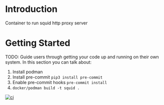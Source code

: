 # Introduction
Container to run squid http proxy server

# Getting Started
TODO: Guide users through getting your code up and running on their own system. In this section you can talk about:
1. Install podman
2. Install pre-commit `pip3 install pre-commit`
3. Enable pre-commit hooks `pre-commit install`
4. `docker/podman build -t squid .`

[![ci](https://github.com/brettminnie/openshift-docker-squid/actions/workflows/main.yml/badge.svg)](https://github.com/brettminnie/openshift-docker-squid/actions/workflows/main.yml)
